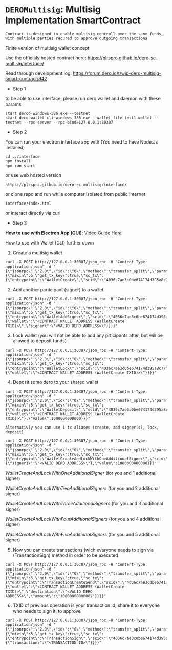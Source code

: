# `DEROMultisig`: Multisig Implementation SmartContract

`Contract is designed to enable multisig controll over the same funds, with multiple parties requred to approve outgoing transactions`


Finite version of multisig wallet concept


Use the officialy hosted contract here:
https://plrspro.github.io/dero-sc-multisig/interface/


Read through development log:
https://forum.dero.io/t/wip-dero-multisig-smart-contract/942



- Step 1

to be able to use interface, please run dero wallet and daemon with these params
```
start derod-windows-386.exe --testnet
start dero-wallet-cli-windows-386.exe --wallet-file test1.wallet --testnet --rpc-server --rpc-bind=127.0.0.1:30307
```


- Step 2

You can run your electron interface app with (You need to have Node.Js installed)
```
cd ../interface
npm install
npm run start
```

or use web hosted version
```
https://plrspro.github.io/dero-sc-multisig/interface/
```

or clone repo and run while computer isolated from public internet
```
interface/index.html
```

or interact directly via curl

- Step 3

**How to use with Electron App (GUI)**: [Video Guide Here](https://plrspro.github.io/dero-sc-multisig/interface/)

How to use with Wallet (CLI) further down

1. Create a multisig wallet
```
curl -X POST http://127.0.0.1:30307/json_rpc -H "Content-Type: application/json" -d "{\"jsonrpc\":\"2.0\",\"id\":\"0\",\"method\":\"transfer_split\",\"params\":{\"mixin\":5,\"get_tx_key\":true,\"sc_tx\":{\"entrypoint\":\"WalletCreate\",\"scid\":\"4036c7ae3c0be674174d395a8c77fedb859b86e4b8dbe2279ac06d6b38764140\"}}}"
```

2. Add another participant (signer) to a wallet
```
curl -X POST http://127.0.0.1:30307/json_rpc -H "Content-Type: application/json" -d "{\"jsonrpc\":\"2.0\",\"id\":\"0\",\"method\":\"transfer_split\",\"params\":{\"mixin\":5,\"get_tx_key\":true,\"sc_tx\":{\"entrypoint\":\"WalletAddSigner\",\"scid\":\"4036c7ae3c0be674174d395a8c77fedb859b86e4b8dbe2279ac06d6b38764140\",\"params\":{\"wallet\":\"<CONTRACT WALLET ADDRESS (WalletCreate TXID)>\",\"signer\":\"<VALID DERO ADDRESS>\"}}}}"
```

3. Lock wallet (you will not be able to add any prticipants after, but will be allowed to deposit funds)
```
curl -X POST http://127.0.0.1:30307/json_rpc -H "Content-Type: application/json" -d "{\"jsonrpc\":\"2.0\",\"id\":\"0\",\"method\":\"transfer_split\",\"params\":{\"mixin\":5,\"get_tx_key\":true,\"sc_tx\":{\"entrypoint\":\"WalletLock\",\"scid\":\"4036c7ae3c0be674174d395a8c77fedb859b86e4b8dbe2279ac06d6b38764140\",\"params\":{\"wallet\":\"<CONTRACT WALLET ADDRESS (WalletCreate TXID)>\"}}}}"
```

4. Deposit some dero to your shared wallet
```
curl -X POST http://127.0.0.1:30307/json_rpc -H "Content-Type: application/json" -d "{\"jsonrpc\":\"2.0\",\"id\":\"0\",\"method\":\"transfer_split\",\"params\":{\"mixin\":5,\"get_tx_key\":true,\"sc_tx\":{\"entrypoint\":\"WalletDeposit\",\"scid\":\"4036c7ae3c0be674174d395a8c77fedb859b86e4b8dbe2279ac06d6b38764140\",\"params\":{\"wallet\":\"<CONTRACT WALLET ADDRESS (WalletCreate TXID)>\"},\"value\":1000000000000}}}"
```

`Alternativly you can use 1 tx aliases (create, add signer(s), lock, deposit)`
```
curl -X POST http://127.0.0.1:30307/json_rpc -H "Content-Type: application/json" -d "{\"jsonrpc\":\"2.0\",\"id\":\"0\",\"method\":\"transfer_split\",\"params\":{\"mixin\":5,\"get_tx_key\":true,\"sc_tx\":{\"entrypoint\":\"WalletCreateAndLockWithOneAdditionalSigner\",\"scid\":\"4036c7ae3c0be674174d395a8c77fedb859b86e4b8dbe2279ac06d6b38764140\",\"params\":{\"signer1\":\"<VALID DERO ADDRESS>\"},\"value\":1000000000000}}}"
```
*WalletCreateAndLockWithOneAdditionalSigner* (for you and 1 additional signer)

*WalletCreateAndLockWithTwoAdditionalSigners* (for you and 2 additional signer)

*WalletCreateAndLockWithThreeAdditionalSigners* (for you and 3 additional signer)

*WalletCreateAndLockWithFourAdditionalSigners* (for you and 4 additional signer)

*WalletCreateAndLockWithFiveAdditionalSigners* (for you and 5 additional signer)

5. Now you can create transactions (wich everyone needs to sign via (TransactionSign) method in order to be executed
```
curl -X POST http://127.0.0.1:30307/json_rpc -H "Content-Type: application/json" -d "{\"jsonrpc\":\"2.0\",\"id\":\"0\",\"method\":\"transfer_split\",\"params\":{\"mixin\":5,\"get_tx_key\":true,\"sc_tx\":{\"entrypoint\":\"TransactionCreateSend\",\"scid\":\"4036c7ae3c0be674174d395a8c77fedb859b86e4b8dbe2279ac06d6b38764140\",\"params\":{\"wallet\":\"<CONTRACT WALLET ADDRESS (WalletCreate TXID)>\",\"destination\":\"<VALID DERO ADDRESS>\",\"amount\":\"1000000000000\"}}}}"
```

6. TXID of previous operation is your transaction id, share it to everyone who needs to sign it, to approve
```
curl -X POST http://127.0.0.1:30307/json_rpc -H "Content-Type: application/json" -d "{\"jsonrpc\":\"2.0\",\"id\":\"0\",\"method\":\"transfer_split\",\"params\":{\"mixin\":5,\"get_tx_key\":true,\"sc_tx\":{\"entrypoint\":\"TransactionSign\",\"scid\":\"4036c7ae3c0be674174d395a8c77fedb859b86e4b8dbe2279ac06d6b38764140\",\"params\":{\"transaction\":\"<TRANSACTION ID>\"}}}}"
```
